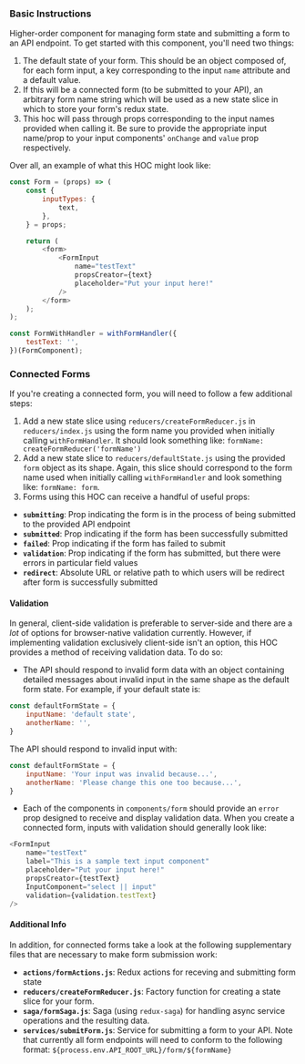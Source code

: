 ### Basic Instructions
Higher-order component for managing form state and submitting a form to an API endpoint. To get started with this component, you'll need two things:

1. The default state of your form. This should be an object composed of, for each form input, a key corresponding to the input `name` attribute and a default value.
2. If this will be a connected form (to be submitted to your API), an arbitrary form name string which will be used as a new state slice in which to store your form's redux state.
3. This hoc will pass through props corresponding to the input names provided when calling it. Be sure to provide the appropriate input name/prop to your input components' `onChange` and `value` prop respectively.

Over all, an example of what this HOC might look like:
```js static
const Form = (props) => (
    const {
        inputTypes: {
            text,
        },
    } = props;

    return (
        <form>
            <FormInput
                name="testText"
                propsCreator={text}
                placeholder="Put your input here!"
            />
        </form>
    );
);

const FormWithHandler = withFormHandler({
    testText: '',
})(FormComponent);
```

### Connected Forms
If you're creating a connected form, you will need to follow a few additional steps:

1. Add a new state slice using `reducers/createFormReducer.js` in `reducers/index.js` using the form name you provided when initially calling `withFormHandler`. It should look something like: `formName: createFormReducer('formName')`
2. Add a new state slice to `reducers/defaultState.js` using the provided `form` object as its shape. Again, this slice should correspond to the form name used when initially calling `withFormHandler` and look something like: `formName: form`.
3. Forms using this HOC can receive a handful of useful props:
 * **`submitting`**: Prop indicating the form is in the process of being submitted to the provided API endpoint
 * **`submitted`**: Prop indicating if the form has been successfully submitted
 * **`failed`**: Prop indicating if the form has failed to submit
 * **`validation`**: Prop indicating if the form has submitted, but there were errors in particular field values
 * **`redirect`**: Absolute URL or relative path to which users will be redirect after form is successfully submitted

#### Validation
In general, client-side validation is preferable to server-side and there are a _lot_ of options for browser-native validation currently. However, if implementing validation exclusively client-side isn't an option, this HOC provides a method of receiving validation data. To do so:

* The API should respond to invalid form data with an object containing detailed messages about invalid input in the same shape as the default form state. For example, if your default state is:
```js static
const defaultFormState = {
    inputName: 'default state',
    anotherName: '',
}
```
The API should respond to invalid input with:
```js static
const defaultFormState = {
    inputName: 'Your input was invalid because...',
    anotherName: 'Please change this one too because...',
}
```
* Each of the components in `components/form` should provide an `error` prop designed to receive and display validation data. When you create a connected form, inputs with validation should generally look like:
```js static
<FormInput
    name="testText"
    label="This is a sample text input component"
    placeholder="Put your input here!"
    propsCreator={testText}
    InputComponent="select || input"
    validation={validation.testText}
/>
```

#### Additional Info
In addition, for connected forms take a look at the following supplementary files that are necessary to make form submission work:
* **`actions/formActions.js`**: Redux actions for receving and submitting form state
* **`reducers/createFormReducer.js`**: Factory function for creating a state slice for your form.
* **`saga/formSaga.js`**: Saga (using `redux-saga`) for handling async service operations and the resulting data.
* **`services/submitForm.js`**: Service for submitting a form to your API. Note that currently all form endpoints will need to conform to the following format: `${process.env.API_ROOT_URL}/form/${formName}`
